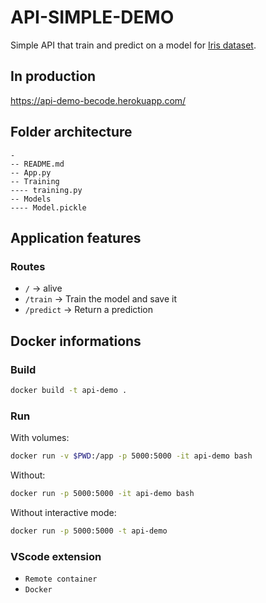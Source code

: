 # API-SIMPLE-DEMO

Simple API that train and predict on a model for [Iris dataset](https://scikit-learn.org/stable/auto_examples/datasets/plot_iris_dataset.html).

## In production
https://api-demo-becode.herokuapp.com/

## Folder architecture
```
-
-- README.md
-- App.py
-- Training
---- training.py
-- Models
---- Model.pickle
```

## Application features
### Routes
- `/` -> alive 
- `/train` -> Train the model and save it
- `/predict` -> Return a prediction


## Docker informations
### Build
```bash
docker build -t api-demo .
```

### Run
With volumes:

```bash
docker run -v $PWD:/app -p 5000:5000 -it api-demo bash
```

Without:
```bash
docker run -p 5000:5000 -it api-demo bash
```

Without interactive mode:
```bash
docker run -p 5000:5000 -t api-demo
```

### VScode extension
- `Remote container`
- `Docker`
